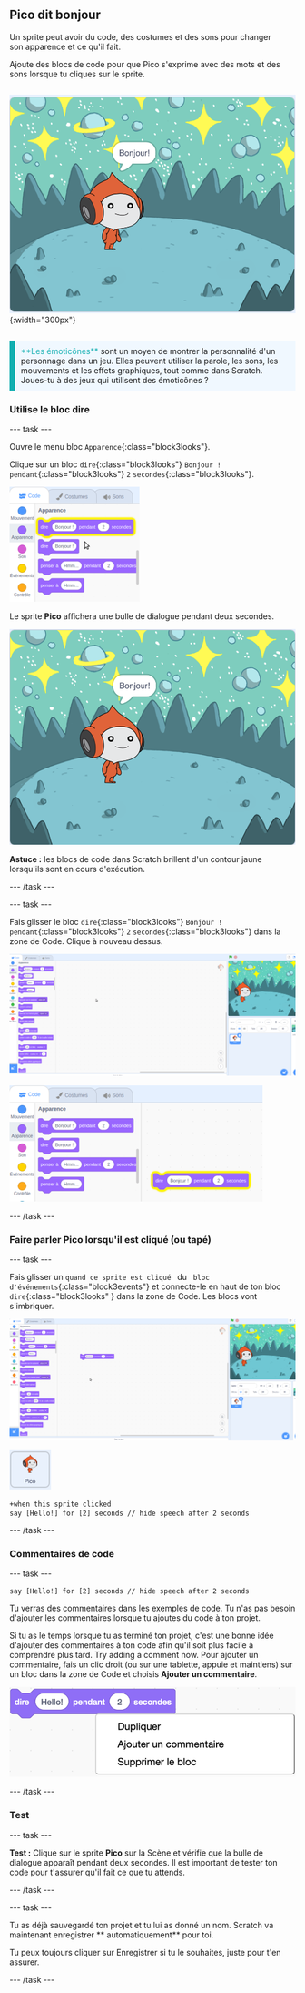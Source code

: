 ## Pico dit bonjour

<div style="display: flex; flex-wrap: wrap">
<div style="flex-basis: 200px; flex-grow: 1; margin-right: 15px;">
Un sprite peut avoir du code, des costumes et des sons pour changer son apparence et ce qu'il fait. 
  
Ajoute des blocs de code pour que Pico s'exprime avec des mots et des sons lorsque tu cliques sur le sprite.
</div>
<div>

![Le sprite Pico disant : "Bonjour !"](images/pico-step2.png){:width="300px"}

</div>
</div>

<p style="border-left: solid; border-width:10px; border-color: #0faeb0; background-color: aliceblue; padding: 10px;">
<span style="color: #0faeb0">**Les émoticônes**</span> sont un moyen de montrer la personnalité d'un personnage dans un jeu. Elles peuvent utiliser la parole, les sons, les mouvements et les effets graphiques, tout comme dans Scratch. Joues-tu à des jeux qui utilisent des émoticônes ?
</p>

### Utilise le bloc dire

--- task ---

Ouvre le menu bloc `Apparence`{:class="block3looks"}.

Clique sur un bloc `dire`{:class="block3looks"} `Bonjour !` `pendant`{:class="block3looks"} `2` `secondes`{:class="block3looks"}.

![Le "dire bonjour !" le bloc pendant 2 secondes en surbrillance avec un contour jaune.](images/pico-say-hello-blocks-menu.png)

Le sprite **Pico** affichera une bulle de dialogue pendant deux secondes.

![Le sprite Pico avec "Bonjour!" dans une bulle de dialogue.](images/pico-say-hello-stage.png)

**Astuce :** les blocs de code dans Scratch brillent d'un contour jaune lorsqu'ils sont en cours d'exécution.

--- /task ---

--- task ---

Fais glisser le bloc `dire`{:class="block3looks"} `Bonjour !` `pendant`{:class="block3looks"} `2` `secondes`{:class="block3looks"} dans la zone de Code. Clique à nouveau dessus.

![Glisser le bloc « dire » vers la zone de code et cliquer dessus pour l'exécuter.](images/pico-drag-say.gif)

![Le bloc « dire » a été déplacé vers la zone de Code. Le bloc de code en surbrillance avec un contour jaune.](images/pico-drag-say.png)

--- /task ---

### Faire parler Pico lorsqu'il est cliqué (ou tapé)

--- task ---

Fais glisser un `quand ce sprite est cliqué ` du ` bloc d'événements`{:class="block3events"} et connecte-le en haut de ton bloc `dire`{:class="block3looks" } dans la zone de Code. Les blocs vont s'imbriquer.

![Une animation des blocs qui s'imbriquent. Lorsqu'on clique sur Pico, ils disent "Bonjour !" pendant deux secondes.](images/pico-snap-together.gif)

![Le sprite Pico.](images/pico-sprite.png)

```blocks3
+when this sprite clicked
say [Hello!] for [2] seconds // hide speech after 2 seconds
```

--- /task ---

### Commentaires de code

--- task ---

```blocks3
say [Hello!] for [2] seconds // hide speech after 2 seconds
```
Tu verras des commentaires dans les exemples de code. Tu n'as pas besoin d'ajouter les commentaires lorsque tu ajoutes du code à ton projet.

Si tu as le temps lorsque tu as terminé ton projet, c'est une bonne idée d'ajouter des commentaires à ton code afin qu'il soit plus facile à comprendre plus tard. Try adding a comment now. Pour ajouter un commentaire, fais un clic droit (ou sur une tablette, appuie et maintiens) sur un bloc dans la zone de Code et choisis **Ajouter un commentaire**.

![Le menu contextuel qui apparaît lorsque tu fais un clic droit sur un bloc. « Ajouter un commentaire » est sélectionné.](images/add-comment.png)

--- /task ---

### Test

--- task ---

**Test :** Clique sur le sprite **Pico** sur la Scène et vérifie que la bulle de dialogue apparaît pendant deux secondes. Il est important de tester ton code pour t'assurer qu'il fait ce que tu attends.

--- /task ---

--- task ---

Tu as déjà sauvegardé ton projet et tu lui as donné un nom. Scratch va maintenant enregistrer ** automatiquement** pour toi.

Tu peux toujours cliquer sur Enregistrer si tu le souhaites, juste pour t'en assurer.

--- /task ---
